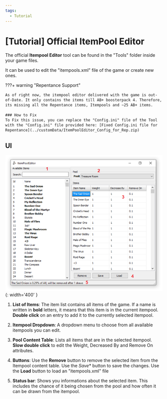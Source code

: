 ```yaml
---
tags:
  - Tutorial
---
```

# [Tutorial] Official ItemPool Editor

The official **Itempool Editor** tool can be found in the "Tools" folder inside your game files.

It can be used to edit the "itempools.xml" file of the game or create new ones.

???+ warning "Repentance Support"

    As of right now, the itempool editor delivered with the game is out-of-Date. It only contains the items till AB+ boosterpack 4. Therefore, its missing all the Repentance items, Itempools and ~25 AB+ items.

    ### How to Fix
    To Fix this issue, you can replace the "Config.ini" file of the Tool with the "Config.ini" file provided here: [Fixed Config.ini file for Repentance](../customData/ItemPoolEditor_Config_for_Rep.zip)


## UI
![](../images/itempool_editor.png){: width='400' }

1. **List of Items**: The item list contains all items of the game. If a name is written in **bold** letters, it means that this item is in the current itempool. **Double click** on an entry to add it to the currently selected itempool.

2. **Itempool Dropdown**: A dropdown menu to choose from all available itempools you can edit.

3. **Pool Content Table**: Lists all items that are in the selected itempool. **Slow double click** to edit the Weight, Decreased By and Remove On attributes.

4. **Buttons**: Use the **Remove** button to remove the selected item from the Itempool content table. Use the *Save** button to save the changes. Use the **Load** button to load an "itempools.xml" file

5. **Status bar**: Shows you informations about the selected item. This includes the chance of it being chosen from the pool and how often it can be drawn from the itempool.